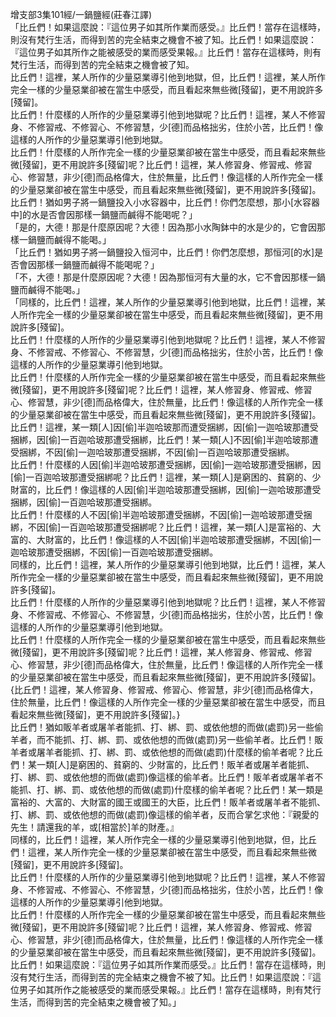增支部3集101經/一鍋鹽經(莊春江譯)  
「比丘們！如果這麼說：『這位男子如其所作業而感受。』比丘們！當存在這樣時，則沒有梵行生活，而得到苦的完全結束之機會不被了知。比丘們！如果這麼說：『這位男子如其所作之能被感受的業而感受果報。』比丘們！當存在這樣時，則有梵行生活，而得到苦的完全結束之機會被了知。  
比丘們！這裡，某人所作的少量惡業導引他到地獄，但，比丘們！這裡，某人所作完全一樣的少量惡業卻被在當生中感受，而且看起來無些微[殘留]，更不用說許多[殘留]。  
比丘們！什麼樣的人所作的少量惡業導引他到地獄呢？比丘們！這裡，某人不修習身、不修習戒、不修習心、不修習慧，少[德]而品格拙劣，住於小苦，比丘們！像這樣的人所作的少量惡業導引他到地獄。  
比丘們！什麼樣的人所作完全一樣的少量惡業卻被在當生中感受，而且看起來無些微[殘留]，更不用說許多[殘留]呢？比丘們！這裡，某人修習身、修習戒、修習心、修習慧，非少[德]而品格偉大，住於無量，比丘們！像這樣的人所作完全一樣的少量惡業卻被在當生中感受，而且看起來無些微[殘留]，更不用說許多[殘留]。  
比丘們！猶如男子將一鍋鹽投入小水容器中，比丘們！你們怎麼想，那小[水容器中]的水是否會因那樣一鍋鹽而鹹得不能喝呢？」  
「是的，大德！那是什麼原因呢？大德！因為那小水陶鉢中的水是少的，它會因那樣一鍋鹽而鹹得不能喝。」  
「比丘們！猶如男子將一鍋鹽投入恒河中，比丘們！你們怎麼想，那恒河[的水]是否會因那樣一鍋鹽而鹹得不能喝呢？」  
「不，大德！那是什麼原因呢？大德！因為那恒河有大量的水，它不會因那樣一鍋鹽而鹹得不能喝。」  
「同樣的，比丘們！這裡，某人所作的少量惡業導引他到地獄，比丘們！這裡，某人所作完全一樣的少量惡業卻被在當生中感受，而且看起來無些微[殘留]，更不用說許多[殘留]。  
比丘們！什麼樣的人所作的少量惡業導引他到地獄呢？比丘們！這裡，某人不修習身、不修習戒、不修習心、不修習慧，少[德]而品格拙劣，住於小苦，比丘們！像這樣的人所作的少量惡業導引他到地獄。  
比丘們！什麼樣的人所作完全一樣的少量惡業卻被在當生中感受，而且看起來無些微[殘留]，更不用說許多[殘留]呢？比丘們！這裡，某人修習身、修習戒、修習心、修習慧，非少[德]而品格偉大，住於無量，比丘們！像這樣的人所作完全一樣的少量惡業卻被在當生中感受，而且看起來無些微[殘留]，更不用說許多[殘留]。  
比丘們！這裡，某一類[人]因[偷]半迦哈玻那而遭受捆綁，因[偷]一迦哈玻那遭受捆綁，因[偷]一百迦哈玻那遭受捆綁，比丘們！某一類[人]不因[偷]半迦哈玻那遭受捆綁，不因[偷]一迦哈玻那遭受捆綁，不因[偷]一百迦哈玻那遭受捆綁。  
比丘們！什麼樣的人因[偷]半迦哈玻那遭受捆綁，因[偷]一迦哈玻那遭受捆綁，因[偷]一百迦哈玻那遭受捆綁呢？比丘們！這裡，某一類[人]是窮困的、貧窮的、少財富的，比丘們！像這樣的人因[偷]半迦哈玻那遭受捆綁，因[偷]一迦哈玻那遭受捆綁，因[偷]一百迦哈玻那遭受捆綁。  
比丘們！什麼樣的人不因[偷]半迦哈玻那遭受捆綁，不因[偷]一迦哈玻那遭受捆綁，不因[偷]一百迦哈玻那遭受捆綁呢？比丘們！這裡，某一類[人]是富裕的、大富的、大財富的，比丘們！像這樣的人不因[偷]半迦哈玻那遭受捆綁，不因[偷]一迦哈玻那遭受捆綁，不因[偷]一百迦哈玻那遭受捆綁。  
同樣的，比丘們！這裡，某人所作的少量惡業導引他到地獄，比丘們！這裡，某人所作完全一樣的少量惡業卻被在當生中感受，而且看起來無些微[殘留]，更不用說許多[殘留]。  
比丘們！什麼樣的人所作的少量惡業導引他到地獄呢？比丘們！這裡，某人不修習身、不修習戒、不修習心、不修習慧，少[德]而品格拙劣，住於小苦，比丘們！像這樣的人所作的少量惡業導引他到地獄。  
比丘們！什麼樣的人所作完全一樣的少量惡業卻被在當生中感受，而且看起來無些微[殘留]，更不用說許多[殘留]呢？比丘們！這裡，某人修習身、修習戒、修習心、修習慧，非少[德]而品格偉大，住於無量，比丘們！像這樣的人所作完全一樣的少量惡業卻被在當生中感受，而且看起來無些微[殘留]，更不用說許多[殘留]。  
{比丘們！這裡，某人修習身、修習戒、修習心、修習慧，非少[德]而品格偉大，住於無量，比丘們！像這樣的人所作完全一樣的少量惡業卻被在當生中感受，而且看起來無些微[殘留]，更不用說許多[殘留]。}  
比丘們！猶如販羊者或屠羊者能抓、打、綁、罰、或依他想的而做(處罰)另一些偷羊者，而不能抓、打、綁、罰、或依他想的而做(處罰)另一些偷羊者。比丘們！販羊者或屠羊者能抓、打、綁、罰、或依他想的而做(處罰)什麼樣的偷羊者呢？比丘們！某一類[人]是窮困的、貧窮的、少財富的，比丘們！販羊者或屠羊者能抓、打、綁、罰、或依他想的而做(處罰)像這樣的偷羊者。比丘們！販羊者或屠羊者不能抓、打、綁、罰、或依他想的而做(處罰)什麼樣的偷羊者呢？比丘們！某一類是富裕的、大富的、大財富的國王或國王的大臣，比丘們！販羊者或屠羊者不能抓、打、綁、罰、或依他想的而做(處罰)像這樣的偷羊者，反而合掌乞求他：『親愛的先生！請還我的羊，或[相當於]羊的財產。』  
同樣的，比丘們！這裡，某人所作完全一樣的少量惡業導引他到地獄，但，比丘們！這裡，某人所作完全一樣的少量惡業卻被在當生中感受，而且看起來無些微[殘留]，更不用說許多[殘留]。  
比丘們！什麼樣的人所作的少量惡業導引他到地獄呢？比丘們！這裡，某人不修習身、不修習戒、不修習心、不修習慧，少[德]而品格拙劣，住於小苦，比丘們！像這樣的人所作的少量惡業導引他到地獄。  
比丘們！什麼樣的人所作完全一樣的少量惡業卻被在當生中感受，而且看起來無些微[殘留]，更不用說許多[殘留]呢？比丘們！這裡，某人修習身、修習戒、修習心、修習慧，非少[德]而品格偉大，住於無量，比丘們！像這樣的人所作完全一樣的少量惡業卻被在當生中感受，而且看起來無些微[殘留]，更不用說許多[殘留]。  
比丘們！如果這麼說：『這位男子如其所作業而感受。』比丘們！當存在這樣時，則沒有梵行生活，而得到苦的完全結束之機會不被了知。比丘們！如果這麼說：『這位男子如其所作之能被感受的業而感受果報。』比丘們！當存在這樣時，則有梵行生活，而得到苦的完全結束之機會被了知。」  
  
  
